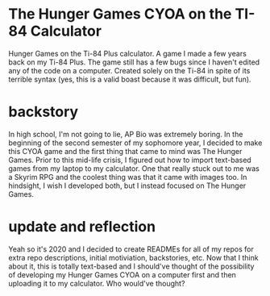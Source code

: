 # The Hunger Games CYOA on the TI-84 Calculator
Hunger Games on the Ti-84 Plus calculator. A game I made a few years back on my Ti-84 Plus. The game still has a few bugs since I haven't edited any of the code on a computer. Created solely on the Ti-84 in spite of its terrible syntax (yes, this is a valid boast because it was difficult, but fun).

# backstory
In high school, I'm not going to lie, AP Bio was extremely boring. In the beginning of the second semester of my sophomore year, I decided to make this CYOA game and the first thing that came to mind was The Hunger Games. Prior to this mid-life crisis, I figured out how to import text-based games from my laptop to my calculator. One that really stuck out to me was a Skyrim RPG and the coolest thing was that it came with images too. In hindsight, I wish I developed both, but I instead focused on The Hunger Games.

# update and reflection
Yeah so it's 2020 and I decided to create READMEs for all of my repos for extra repo descriptions, initial motiviation, backstories, etc. Now that I think about it, this is totally text-based and I should've thought of the possibility of developing my Hunger Games CYOA on a computer first and then uploading it to my calculator. Who would've thought? 
